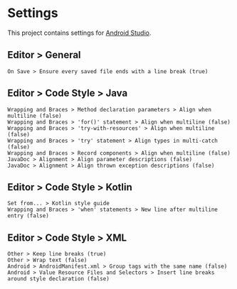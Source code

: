 # Settings

This project contains settings for [Android Studio](https://developer.android.com/studio).

## Editor > General

```
On Save > Ensure every saved file ends with a line break (true)
```

## Editor > Code Style > Java

```
Wrapping and Braces > Method declaration parameters > Align when multiline (false)
Wrapping and Braces > 'for()' statement > Align when multiline (false)
Wrapping and Braces > 'try-with-resources' > Align when multiline (false)
Wrapping and Braces > 'try' statement > Align types in multi-catch (false)
Wrapping and Braces > Record components > Align when multiline (false)
JavaDoc > Alignment > Align parameter descriptions (false)
JavaDoc > Alignment > Align thrown exception descriptions (false)
```

## Editor > Code Style > Kotlin

```
Set from... > Kotlin style guide
Wrapping and Braces > 'when' statements > New line after multiline entry (false)
```

## Editor > Code Style > XML

```
Other > Keep line breaks (true)
Other > Wrap text (false)
Android > AndroidManifest.xml > Group tags with the same name (false)
Android > Value Resource Files and Selectors > Insert line breaks around style declaration (false)
```
